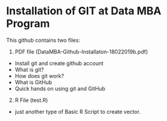 # Installation of GIT at Data MBA Program 

This github contains two files: 

1. PDF file (DataMBA-Github-Installaton-18022019b.pdf)

- Install git and create github account 
- What is git? 
- How does git work?
- What is GitHub
- Quick hands on using git and GitHub

2. R File (test.R) 

- just another type of Basic R Script to create vector. 


